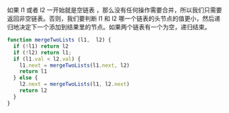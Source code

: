 如果 l1 或者 l2 一开始就是空链表 ，那么没有任何操作需要合并，所以我们只需要返回非空链表。否则，我们要判断 l1 和 l2 哪一个链表的头节点的值更小，然后递归地决定下一个添加到结果里的节点。如果两个链表有一个为空，递归结束。
```javascript
function mergeTwoLists (l1,  l2) { 
  if (!l1) return l2 
  if (!l2) return l1;
  if (l1.val < l2.val) {
    l1.next = mergeTwoLists(l1.next, l2)
    return l1
  } else { 
    l2.next = mergeTwoLists(l1, l2.next)
    return l2
  }
} 
```